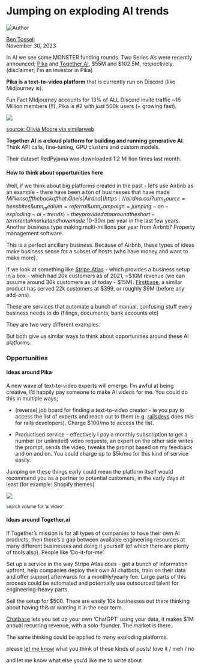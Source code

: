 # Jumping on exploding AI trends

![Author](https://media.beehiiv.com/cdn-cgi/image/fit=scale-down,format=auto,onerror=redirect,quality=80/uploads/user/profile_picture/fc858b4d-39e3-4be1-abf4-2b55504e21a2/thumb_uJ4UYake_400x400.jpg)

[Ben Tossell](https://bensbites.beehiiv.com/authors/fc858b4d-39e3-4be1-abf4-2b55504e21a2)\
November 30, 2023

In AI we see some MONSTER funding rounds. Two Series A’s were recently announced; [Pika](https://www.pika.art/?utm_source=bensbites\&utm_medium=referral\&utm_campaign=jumping-on-exploding-ai-trends) and [Together AI](https://together.ai/?utm_source=bensbites\&utm_medium=referral\&utm_campaign=jumping-on-exploding-ai-trends), $55M and $102.5M, respectively. (disclaimer; I'm an investor in Pika)

**Pika is a text-to-video platform** that is currently run on Discord (like Midjourney is).

Fun Fact Midjourney accounts for 13% of ALL Discord invite traffic ~16 Million members (!!), Pika is #2 with *just* 500k users (+ growing fast).

![](https://media.beehiiv.com/cdn-cgi/image/fit=scale-down,format=auto,onerror=redirect,quality=80/uploads/asset/file/69eb4f30-2249-4657-974e-1a05fdd04e40/Top_AI_Discord_Apps.jpeg?t=1701331032)

[source: Olivia Moore via similarweb](https://x.com/omooretweets/status/1729967114650562711?s=20\&utm_source=bensbites\&utm_medium=referral\&utm_campaign=jumping-on-exploding-ai-trends)

**Together AI is a cloud platform for building and running generative AI**. Think API calls, fine-tuning, GPU clusters and custom models.

Their dataset RedPyjama was downloaded 1.2 Million times last month.

#### **How to think about opportunities here**

Well, if we think about big platforms created in the past - let’s use Airbnb as an example - there have been a ton of businesses that have made $Millions off the back of that. One is [Airdna](https://airdna.co/?utm_source=bensbites\&utm_medium=referral\&utm_campaign=jumping-on-exploding-ai-trends) - they provide data around the short-term rental market and have made ~$10-30m per year in the last few years. Another business type making multi-millions per year from Airbnb? Property management software.

This is a perfect ancillary business. Because of Airbnb, these types of ideas make business sense for a subset of hosts (who have money and want to make more).

If we look at something like [Stripe Atlas](https://stripe.com/atlas?utm_source=bensbites\&utm_medium=referral\&utm_campaign=jumping-on-exploding-ai-trends) - which provides a business setup in a box - which had 20k customers as of 2021, ~$10M revenue (we can assume around 30k customers as of today - $15M). [Firstbase](https://firstbase.io/?utm_source=bensbites\&utm_medium=referral\&utm_campaign=jumping-on-exploding-ai-trends), a similar product has served 22k customers at $399, or roughly $9M (before any add-ons).

These are services that automate a bunch of manual, confusing stuff every business needs to do (filings, documents, bank accounts etc)

They are two very different examples.

But both give us similar ways to think about opportunities around these AI platforms.

### Opportunities

#### Ideas around Pika

A new wave of text-to-video experts will emerge. I’m awful at being creative, I’d happily pay someone to make AI videos for me. You could do this in multiple ways;

- (reverse) job board for finding a text-to-video creator - ie you pay to access the list of experts and reach out to them (e.g. [railsdevs](https://railsdevs.com/?utm_source=bensbites\&utm_medium=referral\&utm_campaign=jumping-on-exploding-ai-trends) does this for rails developers). Charge $100/mo to access the list.

- Productised service - effectively I pay a monthly subscription to get a number (or unlimited) video requests, an expert on the other side writes the prompt, sends the video, tweaks the prompt based on my feedback and on and on. You could charge up to $5k/mo for this kind of service easily.

Jumping on these things early could mean the platform itself would recommend you as a partner to potential customers, in the early days at least (for example: Shopify themes)

![](https://media.beehiiv.com/cdn-cgi/image/fit=scale-down,format=auto,onerror=redirect,quality=80/uploads/asset/file/90989a66-b6cf-4230-8e53-ae5f3e493112/Screenshot_2023-11-30_at_07.38.23.png?t=1701331032)

<small>search volume for ‘ai video’</small>

#### Ideas around Together.ai

If Together’s mission is for all types of companies to have their own AI products, then there’s a gap between available engineering resources at many different businesses and doing it yourself (of which there are plenty of tools also). People like ‘Do-it-for-me’.

Set up a service in the way Stripe Atlas does - get a bunch of information upfront, help companies deploy their own AI chatbots, train on their data and offer support afterwards for a monthly/yearly fee. Large parts of this process could be automated and potentially use outsourced talent for engineering-heavy parts.

Sell the setup for $500. There are easily 10k businesses out there thinking about having this or wanting it in the near term.

[Chatbase](https://www.chatbase.co/?utm_source=bensbites\&utm_medium=referral\&utm_campaign=jumping-on-exploding-ai-trends) lets you set up your own ‘ChatGPT’ using your data, it makes $1M annual recurring revenue, with a solo-founder. The market is there.

The same thinking could be applied to many exploding platforms.

please [let me know](https://x.com/bentossell/status/1730161600529645893?s=20\&utm_source=bensbites\&utm_medium=referral\&utm_campaign=jumping-on-exploding-ai-trends) what you think of these kinds of posts! love it / meh / no

and let me know what else you’d like me to write about
